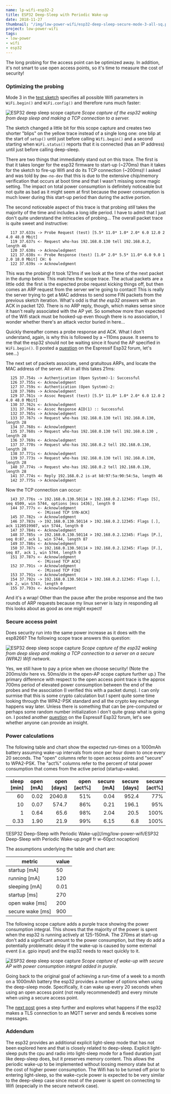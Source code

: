 ```yaml
---
name: lp-wifi-esp32-2
title: ESP32 Deep-Sleep with Periodic Wake-up
date: 2018-11-27
thumbnail: "/img/low-power-wifi/esp32-deep-sleep-secure-mode-3-all-sq.png"
project: low-power-wifi
tags:
- low-power
- wifi
- esp32
---
```


The long probing for the access point can be optimized away. In addition, it's not smart to use
open access points, so it's time to measure the cost of security!
<!--more-->

### Optimizing the probing

Mode 3 in
the [test sketch](https://github.com/tve/low-power-wifi/tree/master/esp32-deep-sleep)
specifies all possible Wifi parameters in `WiFi.begin()` and `WiFi.config()`
and therefore runs much faster:

![ESP32 deep sleep scope capture](/img/low-power-wifi/esp32-deep-sleep-open-mode-3-all-annot.png)
_Scope capture of the esp32 waking from deep sleep and making a TCP connection to a server._

The sketch changed a little bit for this scope capture and creates two shorter "blips" on the
yellow trace instead of a single long one:
one blip at the start of `setup()` until just before calling `Wifi.begin()` and a second starting when
`WiFi.status()` reports that it is connected (has an IP address) until just before calling
deep-sleep.

There are two things that immediately stand out on this trace. The first is that it takes longer for
the esp32 firmware to start-up (~270ms) than it takes for the sketch to fire-up Wifi and do its TCP
connection (~200ms)! I asked and was told by `@me-no-dev` that this is due to the extensive chip/memory
verification that occurs at boot time and that I wasn't missing some magic setting. The impact on
total power consumption is definitely noticeable but not quite as bad as it might seem at first
because the power consumption is much lower during this start-up period than during the active
portion.

The second noticeable aspect of this trace is that probing _still_ takes the majority of the time and
includes a long idle period. I have to admit that I just don't quite understand the intricacies of
probing... The overall packet trace is quite sweet and instructive:

```
  117 37.633s -> Probe Request (test) [5.5* 11.0* 1.0* 2.0* 6.0 12.0 2 4.0 48.0 Mbit]
  119 37.637s <- Request who-has 192.168.0.130 tell 192.168.0.2, length 46
  120 37.638s -> Acknowledgment
  121 37.638s <- Probe Response (test) [1.0* 2.0* 5.5* 11.0* 6.0 9.0 1 2.0 18.0 Mbit] CH: 6
  122 37.639s -> Acknowledgment
```

This was the probing! It took 121ms if we look at the time of the next packet in the dump below.
This matches the scope trace. The actual packets are a little odd: the first is the expected probe request
kicking things off, but then comes an ARP request from the server we're going to contact!
This is really the server trying to get a MAC address to send some
FIN packets from the previous sketch iteration. What's odd is that _the esp32 answers_ with
an ACK in packet 120. There is no ARP reply, though, which makes sense since it hasn't really
associated with the AP yet.
So somehow more than expected of the Wifi stack must be hooked-up even though there is no
association, I wonder whether there's an attack vector buried in here...

Quickly thereafter comes a probe response and ACK. What I don't understand, again, is why this is
followed by a ~110ms pause. It seems to me that the esp32 should not be waiting since it found the
AP specified in `WiFi.begin()`.
(I posted a [question](https://www.esp32.com/viewtopic.php?f=2&t=8202) on the Espressif Esp32 forum,
let's see...)

The next set of packets associate, send gratuitous ARPs, and locate the MAC address of the server.
All in all this takes 21ms:

```
  125 37.754s -> Authentication (Open System)-1: Successful
  126 37.755s <- Acknowledgment
  127 37.759s <- Authentication (Open System)-2:
  128 37.760s -> Acknowledgment
  129 37.761s -> Assoc Request (test) [5.5* 11.0* 1.0* 2.0* 6.0 12.0 2 4.0 48.0 Mbit]
  130 37.762s <- Acknowledgment
  131 37.764s <- Assoc Response AID(1) :: Successful
  132 37.765s -> Acknowledgment
  133 37.767s -> Request who-has 192.168.0.130 tell 192.168.0.130, length 28
  134 37.768s <- Acknowledgment
  135 37.768s -> Request who-has 192.168.0.130 tell 192.168.0.130 , length 28
  136 37.769s <- Acknowledgment
  137 37.770s -> Request who-has 192.168.0.2 tell 192.168.0.130, length 28
  138 37.771s <- Acknowledgment
  139 37.773s -> Request who-has 192.168.0.130 tell 192.168.0.130, length 28
  140 37.774s -> Request who-has 192.168.0.2 tell 192.168.0.130, length 28
  141 37.774s <- Reply 192.168.0.2 is-at b8:97:5a:90:54:5a, length 46
  142 37.775s -> Acknowledgment
```

Now the TCP connection can occur:

```
  143 37.776s -> 192.168.0.130.50114 > 192.168.0.2.12345: Flags [S], seq 6509, win 5744, options [mss 1436], length 0
  144 37.777s <- Acknowledgment
              <- [Missed TCP SYN-ACK]
  145 37.782s -> Acknowledgment
  146 37.783s -> 192.168.0.130.50114 > 192.168.0.2.12345: Flags [.], ack 1120519907, win 5744, length 0
  147 37.784s <- Acknowledgment
  148 37.785s -> 192.168.0.130.50114 > 192.168.0.2.12345: Flags [P.], seq 0:87, ack 1, win 5744, length 87
  149 37.786s <- Acknowledgment
  150 37.787s -> 192.168.0.130.50114 > 192.168.0.2.12345: Flags [F.], seq 87, ack 1, win 5744, length 0
  151 37.787s <- Acknowledgment
              <- [Missed TCP ACK]
  152 37.791s -> Acknowledgment
              <- [Missed TCP FIN]
  153 37.791s -> Acknowledgment
  154 37.792s -> 192.168.0.130.50114 > 192.168.0.2.12345: Flags [.], ack 2, win 5743, length 0
  155 37.793s <- Acknowledgment
```

And it's a wrap! Other than the pause after the probe response and the two rounds of ARP requests
because my linux server is lazy in responding all this looks about as good as one might expect!

### Secure access point

Does security run into the same power increase as it does with the esp8266?
The following scope trace answers this question:

![ESP32 deep sleep scope capture](/img/low-power-wifi/esp32-deep-sleep-secure-mode-3-all-annot.png)
_Scope capture of the esp32 waking from deep sleep and making a TCP connection to a server on
a secure (WPA2) Wifi network._

Yes, we still have to pay a price when we choose security!
(Note the 200ms/div here vs. 50ms/div in the open-AP scope capture further up.)
The primary difference with respect to the open
access point trace is the approx 700ms period of elevated power consumption between the end of the
probes and the association (I verified this with a packet dump).
I can only surmise that this is some crypto calculation but I spent quite some time
looking through the WPA2-PSK standard and all the crypto key exchange happens way later.
Unless there is something that can be pre-computed or perhaps some random number
initialization I don't quite grasp what is going on.
I posted another [question](https://www.esp32.com/viewtopic.php?f=2&t=8203) on the Espressif Esp32 forum,
let's see whether anyone can provide an insight.

### Power calculations

The following table and chart show the expected run-times on a 1000mAh battery assuming wake-up intervals
from once per hour down to once every 20 seconds. The "open" columns refer to open access points and
"secure" to WPA2-PSK. The "act%" columns refer to the percent of total power consumption that comes
from the active period (startup+wake).

sleep [min] | open [mA] | open [days] | open [act%] | secure [mA] | secure [days] | secure [act%]
---:| ---:| ---:| ---:| ---:| ---:| ---:|
60 | 0.02 | 2040.8 | 51% | 0.04 | 952.4 | 77%
10 | 0.07 | 574.7 | 86% | 0.21 | 196.1 | 95%
1 | 0.64 | 65.6 | 98% | 2.04 | 20.5 | 100%
0.33 | 1.90 | 21.9 | 99% | 6.15 | 6.8 | 100%

![ESP32 Deep-Sleep with Periodic Wake-up](/img/low-power-wifi/ESP32 Deep-Sleep with Periodic Wake-up.png# fr w-60pct nocaption)

The assumptions underlying the table and chart are:

metric | value
--- | ---
startup [mA] | 50
running [mA] | 120
sleeping [mA] | 0.01
startup [ms] | 270
open wake [ms] | 200
secure wake [ms] | 900

The following scope capture adds a purple trace showing the power consumption integral.
This shows that the majority of the power is spent when the esp32 is running actively at 125-150mA.
The 270ms at start-up don't add a significant amount to the power consumption, but they do add a
potentially problematic delay if the wake-up is caused by some external event (i.e. gpio input) and
the esp32 needs to react quickly to it.

![ESP32 deep sleep scope capture](/img/low-power-wifi/esp32-deep-sleep-secure-mode-3-all-power.png)
_Scope capture of wake-up with secure AP with power consumption integral added in purple._

Going back to the original goal of achieving a run-time of a week to a month on a 1000mAh battery
the esp32 provides a number of options when using the deep-sleep mode. Specifically, it can wake up
every 20 seconds when using an open access point (not really recommended!) and every minute when
using a secure access point.

The [next post](/2018/lp-wifi-esp32-mqtt) goes a step further and explores what happens if the esp32
makes a TLS connection to an MQTT server and sends & receives some messages.

### Addendum

The esp32 provides an additional explicit light-sleep mode that has not been
explored here and that is closely related to deep-sleep.
Explicit light-sleep puts the cpu and radio into light-sleep mode for a fixed duration just
like deep-sleep does, but it preserves memory content. This allows the periodic wake-up to be
implemented without loosing memory state but at the cost of higher power consumption. The Wifi has
to be turned off prior to entering light-sleep, so the wake-cycle power is expected to be very similar
to the deep-sleep case since most of the power is spent on connecting to Wifi (especially in the
secure network case).
